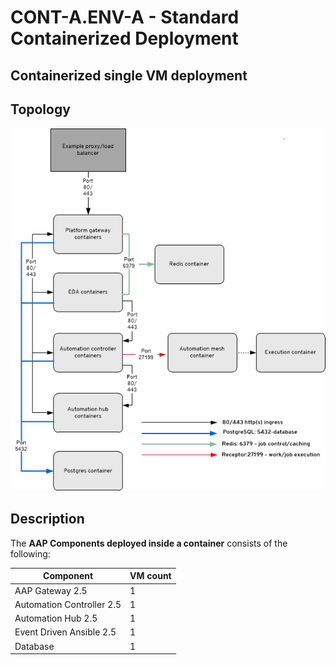 # CONT-A.ENV-A - Standard Containerized Deployment

## Containerized single VM deployment

## Topology

![ Containerized single VM Deployment Topology](Cont-A_Env-A.png)

## Description

The **AAP Components deployed inside a container** consists of the following:

| Component                | VM count |
| ---------------------    | -------- |
| AAP Gateway 2.5          | 1        |
| Automation Controller 2.5| 1        |
| Automation Hub 2.5       | 1        |
| Event Driven Ansible 2.5 | 1        |
| Database                 | 1        |
